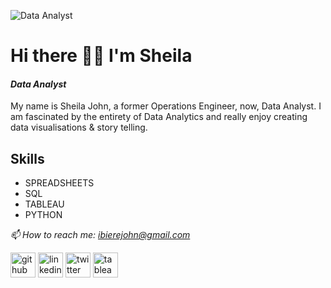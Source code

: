 
![*Data Analyst*](https://media-exp1.licdn.com/dms/image/C4D16AQHeOwlXMlwHGw/profile-displaybackgroundimage-shrink_350_1400/0/1658530368620?e=1663804800&v=beta&t=wbvLmYH7dCSPtje_sMNnsMnpgQka_l0TRIp5Id-Rn_I)

# Hi there 👋🏽 I'm Sheila  
#### *Data Analyst*

My name is Sheila John, a former Operations Engineer, now, Data Analyst. 
I am fascinated by the entirety of Data Analytics and really enjoy creating data visualisations & story telling. 

## Skills 

- SPREADSHEETS 
- SQL 
- TABLEAU 
- PYTHON


*📫 How to reach me: ibierejohn@gmail.com*


[<img src='https://cdn.jsdelivr.net/npm/simple-icons@3.0.1/icons/github.svg' alt='github' height='40'>](https://github.com/SheilaIrags)  [<img src='https://cdn.jsdelivr.net/npm/simple-icons@3.0.1/icons/linkedin.svg' alt='linkedin' height='40'>](https://www.linkedin.com/in/sheila_john/)  [<img src='https://cdn.jsdelivr.net/npm/simple-icons@3.0.1/icons/twitter.svg' alt='twitter' height='40'>](https://twitter.com/@sheelarjawn)  [<img src='https://cdn.jsdelivr.net/npm/simple-icons@3.0.1/icons/tableau.svg' alt='tableau' height='40'>](https://public.tableau.com/app/profile/sheila.john3044)  


